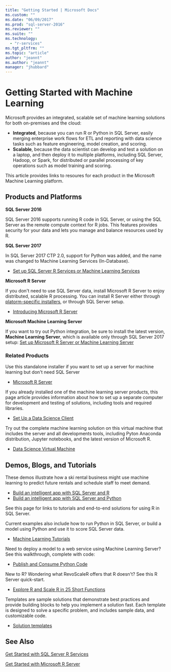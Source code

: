 ```yaml
---
title: "Getting Started | Microsoft Docs"
ms.custom: ""
ms.date: "06/09/2017"
ms.prod: "sql-server-2016"
ms.reviewer: ""
ms.suite: ""
ms.technology: 
  - "r-services"
ms.tgt_pltfrm: ""
ms.topic: "article"
author: "jeannt"
ms.author: "jeannt"
manager: "jhubbard"
---
```

# Getting Started with Machine Learning

Microsoft provides an integrated, scalable set of machine learning solutions for both on-premises and the cloud:

+ **Integrated**, because you can run R or Python in SQL Server, easily merging enterprise work flows for ETL and reporting with data science tasks such as feature engineering, model creation, and scoring.
+ **Scalable**, because the data scientist can develop and test a solution on a laptop, and then deploy it to multiple platforms, including SQL Server, Hadoop, or Spark, for distributed or parallel processing of key operations such as model training and scoring.

This article provides links to resoures for each product in the Microsoft Machine Learning platform.

## Products and Platforms

**SQL Server 2016**

SQL Server 2016 supports running R code in SQL Server, or using the SQL Server as the remote compute context for R jobs. This features provides security for your data and lets you manage and balance resources used by R.

**SQL Server 2017**

In SQL Server 2017 CTP 2.0, support for Python was added, and the name was changed to Machine Learning Services (In-Database).

+ [Set up SQL Server R Services or Machine Learning Services](../advanced-analytics/r/set-up-sql-server-r-services-in-database.md)

**Microsoft R Server**

If you don't need to use SQL Server data, install Microsoft R Server to enjoy distributed, scalable R processing. You can install R Server either through [platorm-specific installers](), or through SQL Server setup.
+ [Introducing Microsoft R Server](https://msdn.microsoft.com/microsoft-r/rserver)

**Microsoft Machine Learning Server**

If you want to try out Python integration, be sure to install the latest version, **Machine Learning Server**, which is available only through SQL Server 2017 setup: [Set up Microsoft R Server or Machine Learning Server](../advanced-analytics/r/create-a-standalone-r-server.md)

### Related Products

Use this standalone installer if you want to set up a server for machine learning but don't need SQL Server
+ [Microsoft R Server](https://msdn.microsoft.com/library/mt674874.aspx)

If you already installed one of the machine learning server products, this page article provides information about how to set up a separate computer for development and testing of solutions, including tools and required libraries. 

+ [Set Up a Data Science Client](../advanced-analytics/r/set-up-a-data-science-client.md)

Try out the complete machine learning solution on this virtual machine that includes the server and all developments tools, including Pyton Anaconda distribution, Jupyter notebooks, and the latest version of Microsoft R.

+ [Data Science Virtual Machine](../advanced-analytics/r/provision-the-r-server-only-sql-server-2016-enterprise-vm-on-azure.md)

## Demos, Blogs, and Tutorials

These demos illustrate how a ski rental business might use machine learning to predict future rentals and schedule staff to meet demand.

+ [Build an intelligent app with SQL Server and R](https://microsoft.github.io/sql-ml-tutorials/R/rentalprediction)
+ [Build an intelligent app with SQL Server and Python](https://microsoft.github.io/sql-ml-tutorials/python/rentalprediction/)

See this page for links to tutorials and end-to-end solutions for using R in SQL Server.

Current examples also include how to run Python in SQL Server, or build a model using Python and use it to score SQL Server data.

+ [Machine Learning Tutorials](../advanced-analytics/tutorials/machine-learning-services-tutorials.md)

Need to deploy a model to a web service using Machine Learning Server? See this walkthrough, complete with code:

+ [Publish and Consume Python Code](../advanced-analytics/python/publish-consume-python-code.md)


New to R? Wondering what RevoScaleR offers that R doesn't? See this R Server quick-start.

+ [Explore R and Scale R in 25 Short Functions](https://msdn.microsoft.com/microsoft-r/microsoft-r-getting-started-tutorial)

Templates are sample solutions that demonstrate best practices and provide building blocks to help you implement a solution fast. Each template is designed to solve a specific problem, and includes sample data, and customizable code.

+ [Solution templates](../advanced-analytics/tutorials/data-science-scenarios-and-solution-templates.md)

## See Also

[Get Started with SQL Server R Services](../advanced-analytics/r/getting-started-with-sql-server-r-services.md)

[Get Started with Microsoft R Server](../advanced-analytics/r/getting-started-with-microsoft-r-server-standalone.md)
